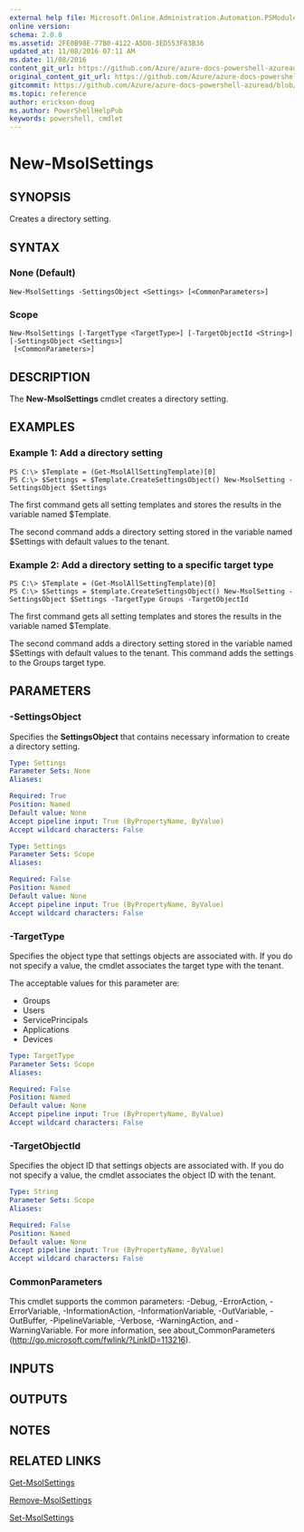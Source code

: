 ```yaml
---
external help file: Microsoft.Online.Administration.Automation.PSModule.dll-Help.xml
online version:
schema: 2.0.0
ms.assetid: 2FE0B98E-77B0-4122-A5D0-3ED553F83B36
updated_at: 11/08/2016 07:11 AM
ms.date: 11/08/2016
content_git_url: https://github.com/Azure/azure-docs-powershell-azuread/blob/master/Azure%20AD%20Cmdlets/MSOnline/v1/New-MsolSettings.md
original_content_git_url: https://github.com/Azure/azure-docs-powershell-azuread/blob/master/Azure%20AD%20Cmdlets/MSOnline/v1/New-MsolSettings.md
gitcommit: https://github.com/Azure/azure-docs-powershell-azuread/blob/6b2ae75363a4a068e37ba677387ea47a1caaeea3
ms.topic: reference
author: erickson-doug
ms.author: PowerShellHelpPub
keywords: powershell, cmdlet
---
```


# New-MsolSettings

## SYNOPSIS
Creates a directory setting.

## SYNTAX

### None (Default)
```
New-MsolSettings -SettingsObject <Settings> [<CommonParameters>]
```

### Scope
```
New-MsolSettings [-TargetType <TargetType>] [-TargetObjectId <String>] [-SettingsObject <Settings>]
 [<CommonParameters>]
```

## DESCRIPTION
The **New-MsolSettings** cmdlet creates a directory setting.

## EXAMPLES

### Example 1: Add a directory setting
```
PS C:\> $Template = (Get-MsolAllSettingTemplate)[0]
PS C:\> $Settings = $Template.CreateSettingsObject() New-MsolSetting -SettingsObject $Settings
```

The first command gets all setting templates and stores the results in the variable named $Template.

The second command adds a directory setting stored in the variable named $Settings with default values to the tenant.

### Example 2: Add a directory setting to a specific target type
```
PS C:\> $Template = (Get-MsolAllSettingTemplate)[0] 
PS C:\> $Settings = $template.CreateSettingsObject() New-MsolSetting -SettingsObject $Settings -TargetType Groups -TargetObjectId
```

The first command gets all setting templates and stores the results in the variable named $Template.

The second command adds a directory setting stored in the variable named $Settings with default values to the tenant.
This command adds the settings to the Groups target type.

## PARAMETERS

### -SettingsObject
Specifies the **SettingsObject** that contains necessary information to create a directory setting.

```yaml
Type: Settings
Parameter Sets: None
Aliases:

Required: True
Position: Named
Default value: None
Accept pipeline input: True (ByPropertyName, ByValue)
Accept wildcard characters: False
```

```yaml
Type: Settings
Parameter Sets: Scope
Aliases:

Required: False
Position: Named
Default value: None
Accept pipeline input: True (ByPropertyName, ByValue)
Accept wildcard characters: False
```

### -TargetType
Specifies the object type that settings objects are associated with.
If you do not specify a value, the cmdlet associates the target type with the tenant.

The acceptable values for this parameter are:

- Groups
- Users
- ServicePrincipals
- Applications
- Devices

```yaml
Type: TargetType
Parameter Sets: Scope
Aliases:

Required: False
Position: Named
Default value: None
Accept pipeline input: True (ByPropertyName, ByValue)
Accept wildcard characters: False
```

### -TargetObjectId
Specifies the object ID that settings objects are associated with.
If you do not specify a value, the cmdlet associates the object ID with the tenant.

```yaml
Type: String
Parameter Sets: Scope
Aliases:

Required: False
Position: Named
Default value: None
Accept pipeline input: True (ByPropertyName, ByValue)
Accept wildcard characters: False
```

### CommonParameters
This cmdlet supports the common parameters: -Debug, -ErrorAction, -ErrorVariable, -InformationAction, -InformationVariable, -OutVariable, -OutBuffer, -PipelineVariable, -Verbose, -WarningAction, and -WarningVariable. For more information, see about_CommonParameters (http://go.microsoft.com/fwlink/?LinkID=113216).

## INPUTS

## OUTPUTS

## NOTES

## RELATED LINKS

[Get-MsolSettings](./Get-MsolSettings.md)

[Remove-MsolSettings](./Remove-MsolSettings.md)

[Set-MsolSettings](./Set-MsolSettings.md)
